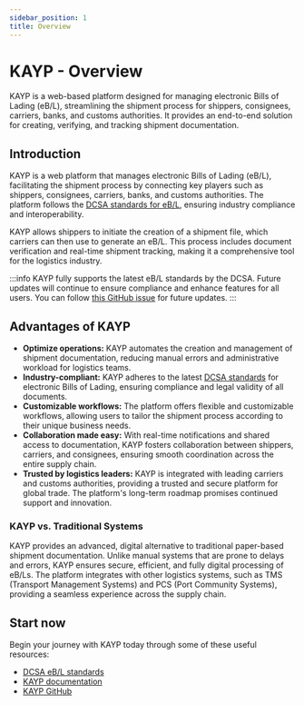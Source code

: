 ```yaml
---
sidebar_position: 1
title: Overview
---
```


# KAYP - Overview

<p class="description">KAYP is a web-based platform designed for managing electronic Bills of Lading (eB/L), streamlining the shipment process for shippers, consignees, carriers, banks, and customs authorities. It provides an end-to-end solution for creating, verifying, and tracking shipment documentation.</p>

## Introduction

KAYP is a web platform that manages electronic Bills of Lading (eB/L), facilitating the shipment process by connecting key players such as shippers, consignees, carriers, banks, and customs authorities. The platform follows the [DCSA standards for eB/L](https://developer.dcsa.org/ebl), ensuring industry compliance and interoperability.

KAYP allows shippers to initiate the creation of a shipment file, which carriers can then use to generate an eB/L. This process includes document verification and real-time shipment tracking, making it a comprehensive tool for the logistics industry.

:::info
KAYP fully supports the latest eB/L standards by the DCSA. Future updates will continue to ensure compliance and enhance features for all users. You can follow [this GitHub issue](https://github.com/kayp/issues) for future updates.
:::

## Advantages of KAYP

- **Optimize operations:** KAYP automates the creation and management of shipment documentation, reducing manual errors and administrative workload for logistics teams.
- **Industry-compliant:** KAYP adheres to the latest [DCSA standards](https://developer.dcsa.org/ebl) for electronic Bills of Lading, ensuring compliance and legal validity of all documents.
- **Customizable workflows:** The platform offers flexible and customizable workflows, allowing users to tailor the shipment process according to their unique business needs.
- **Collaboration made easy:** With real-time notifications and shared access to documentation, KAYP fosters collaboration between shippers, carriers, and consignees, ensuring smooth coordination across the entire supply chain.
- **Trusted by logistics leaders:** KAYP is integrated with leading carriers and customs authorities, providing a trusted and secure platform for global trade. The platform's long-term roadmap promises continued support and innovation.

### KAYP vs. Traditional Systems

KAYP provides an advanced, digital alternative to traditional paper-based shipment documentation. Unlike manual systems that are prone to delays and errors, KAYP ensures secure, efficient, and fully digital processing of eB/Ls. The platform integrates with other logistics systems, such as TMS (Transport Management Systems) and PCS (Port Community Systems), providing a seamless experience across the supply chain.

## Start now

Begin your journey with KAYP today through some of these useful resources:
- [DCSA eB/L standards](https://developer.dcsa.org/ebl)
- [KAYP documentation](https://kayp.io/docs)
- [KAYP GitHub](https://github.com/kayp)
